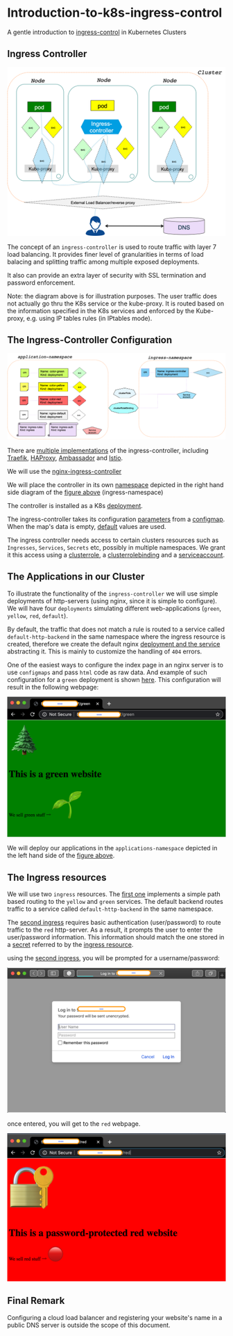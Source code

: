 # Introduction-to-k8s-ingress-control

A gentle introduction to [ingress-control](https://kubernetes.io/docs/concepts/services-networking/ingress/) in Kubernetes Clusters

## Ingress Controller

![overview](media/ingress.png)

The concept of an `ingress-controller` is used to route traffic with layer 7 load balancing. It provides finer level of granularities in terms of load balacing and splitting traffic among multiple exposed deployments. 

It also can provide an extra layer of security with SSL termination and password enforcement.

Note: the diagram above is for illustration purposes. The user traffic does not actually go thru the K8s service or the kube-proxy. It is routed based on the information specified in the K8s services and enforced by the Kube-proxy, e.g. using IP tables rules (in IPtables mode).

## The Ingress-Controller Configuration

![overview](media/resources.png)

There are [multiple implementations](https://kubernetes.io/docs/concepts/services-networking/ingress-controllers/) of the ingress-controller, including [Traefik](https://docs.traefik.io/providers/kubernetes-ingress/), [HAProxy](https://www.haproxy.com/documentation/hapee/1-9r1/installation/kubernetes-ingress-controller/), [Ambassador](https://www.getambassador.io/) and [Istio](https://istio.io/docs/tasks/traffic-management/ingress/kubernetes-ingress/).

We will use the [nginx-ingress-controller](https://github.com/kubernetes/ingress-nginx)

We will place the controller in its own [namespace](ingress-controller/namespace.yaml) depicted in the right hand side diagram of the [figure above](#The-Ingress-Controller-Configuration) (ingress-namespace)

The controller is installed as a K8s [deployment](ingress-controller/ingress-controller.yaml).

The ingress-controller takes its configuration [parameters](https://kubernetes.github.io/ingress-nginx/user-guide/nginx-configuration/configmap/) from a [configmap](ingress-controller/configmap.yaml). When the map's data is empty, [default](https://kubernetes.github.io/ingress-nginx/user-guide/nginx-configuration/configmap/#configuration-options) values are used.

The ingress controller needs access to certain clusters resources such as `Ingresses`, `Services`, `Secrets` etc, possibly in multiple namespaces. We grant it this access using a [clusterrole](RBAC/clusterrole.yaml), a [clusterrolebinding](RBAC/clusterrole-binding.yaml) and a [serviceaccount](ingress-controller/service-account.yaml).

## The Applications in our Cluster

To illustrate the functionality of the `ingress-controller` we will use simple deployments of http-servers (using nginx, since it is simple to configure). We will have four `deployments` simulating different web-applications (`green`, `yellow`, `red`, `default`).

By default, the traffic that does not match a rule is routed to a service called `default-http-backend` in the same namespace where the ingress resource is created, therefore we create the default nginx [deployment and the service](web-applications/default.yaml) abstracting it. This is mainly to customize the handling of `404` errors.

One of the easiest ways to configure the index page in an nginx server is to use `configmaps` and pass `html` code as raw data. And example of such configuration for a `green` deployment is shown [here](web-applications/green.yaml). This configuration will result in the following webpage:

![green](media/green.png)

We will deploy our applications in the `applications-namespace` depicted in the left hand side of the [figure above](#The-Ingress-Controller-Configuration).

## The Ingress resources

We will use two `ingress` resources. The [first one](ingress-resources/ingress-resource.yaml) implements a simple path based routing to the `yellow` and `green` services. The default backend routes traffic to a service called `default-http-backend` in the same namespace.

The [second ingress](ingress-resources/ingress-resource-auth.yaml) requires basic authentication (user/password) to route traffic to the `red` http-server. As a result, it prompts the user to enter the user/password information. This information should match the one stored in a [secret](ingress-resources/secret-auth.yaml) referred to by the [ingress resource](ingress-resources/ingress-resource-auth.yaml).

using the [second ingress](ingress-resources/ingress-resource-auth.yaml), you will be prompted for a username/password:

![login](media/login.png)

once entered, you will get to the `red` webpage.

![red](media/red.png)

## Final Remark

Configuring a cloud load balancer and registering your website's name in a public DNS server is outside the scope of this document.
